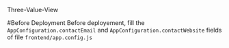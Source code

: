 Three-Value-View

#Before Deployment
Before deployement, fill the `AppConfiguration.contactEmail` and `AppConfiguration.contactWebsite` fields
of file `frontend/app.config.js`